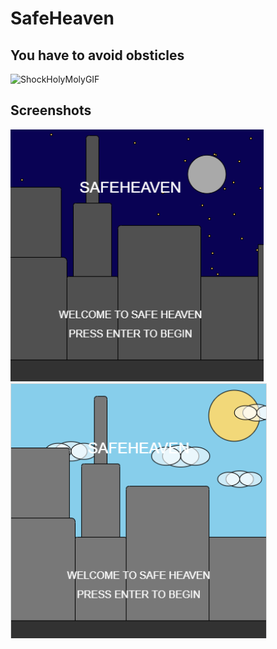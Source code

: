 # SafeHeaven
  ## You have to avoid obsticles
![ShockHolyMolyGIF](https://github.com/user-attachments/assets/d72c45a9-9db1-44f4-b393-6b0e4dab455b)


## Screenshots
![Title Screen](https://raw.githubusercontent.com/seif2627/SafeHeaven/refs/heads/main/Screenshot%202025-01-08%20025056.png)
![Title Screen](https://raw.githubusercontent.com/seif2627/SafeHeaven/refs/heads/main/Screenshot%202025-01-08%20025401.png)
